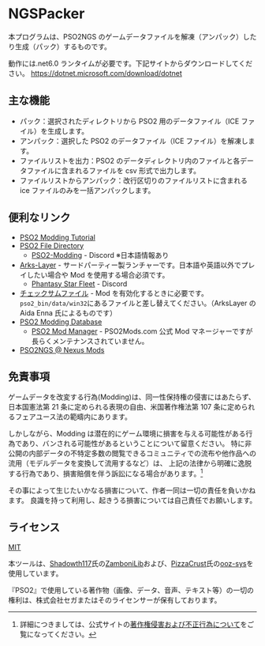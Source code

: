 # NGSPacker

本プログラムは、PSO2NGS のゲームデータファイルを解凍（アンパック）したり生成（パック）するものです。

動作には.net6.0 ランタイムが必要です。下記サイトからダウンロードしてください。
<https://dotnet.microsoft.com/download/dotnet>

## 主な機能

- パック：選択されたディレクトリから PSO2 用のデータファイル（ICE ファイル）を生成します。
- アンパック：選択した PSO2 のデータファイル（ICE ファイル）を解凍します。
- ファイルリストを出力：PSO2 のデータディレクトリ内のファイルと各データファイルに含まれるファイルを csv 形式で出力します。
- ファイルリストからアンパック：改行区切りのファイルリストに含まれる ice ファイルのみを一括アンパックします。

## 便利なリンク

- [PSO2 Modding Tutorial](http://www.pso-world.com/forums/showthread.php?237103-PSO2-Modding-Tutorial-2-0)
- [PSO2 File Directory](https://docs.google.com/spreadsheets/d/1GQwG49iYM1sgJhyAU5AWP-gboemzfIZjBGjTGEZSET4/edit?usp=sharing)
  - [PSO2-Modding](https://discord.com/invite/cV3QRkB) - Discord ※日本語情報あり
- [Arks-Layer](https://arks-layer.com/) - サードパーティー製ランチャーです。日本語や英語以外でプレイしたい場合や Mod を使用する場合必須です。
  - [Phantasy Star Fleet](https://discord.com/invite/pso2) - Discord
- [チェックサムファイル](https://ngs.logue.dev/data/d4455ebc2bef618f29106da7692ebc1a) - Mod を有効化するときに必要です。`pso2_bin/data/win32`にあるファイルと差し替えてください。（ArksLayer の Aida Enna 氏によるものです）
- [PSO2 Modding Database](https://pso2mod.com/)
  - [PSO2 Mod Manager](https://github.com/PolCPP/PSO2-Mod-Manager) - PSO2Mods.com 公式 Mod マネージャーですが長らくメンテナンスされていません。
- [PSO2NGS @ Nexus Mods](https://www.nexusmods.com/phantasystaronline2newgenesis)

## 免責事項

ゲームデータを改変する行為(Modding)は、同一性保持権の侵害にはあたらず、
日本国憲法第 21 条に定められる表現の自由、米国著作権法第 107 条に定められるフェアユース法の範疇内にあります。

しかしながら、Modding は潜在的にゲーム環境に損害を与える可能性がある行為であり、バンされる可能性があるということについて留意ください。
特に非公開の内部データの不特定多数の閲覧できるコミュニティでの流布や他作品への流用（モデルデータを変換して流用するなど）は、
上記の法律から明確に逸脱する行為であり、損害賠償を伴う訴訟になる場合があります。[^1]

その事によって生じたいかなる損害について、作者一同は一切の責任を負いかねます。
良識を持って利用し、起きうる損害については自己責任でお願いします。

[^1]: 詳細につきましては、公式サイトの[著作権侵害および不正行為について](https://pso2.jp/players/news/29881/)をご覧になってください。

## ライセンス

[MIT](./LICENSE)

本ツールは、[Shadowth117](https://github.com/Shadowth117)氏の[ZamboniLib](https://github.com/Shadowth117/ZamboniLib)および、[PizzaCrust](https://github.com/PizzaCrust)氏の[ooz-sys](https://github.com/PizzaCrust/ooz-sys)を使用しています。

『PSO2』で使用している著作物（画像、データ、音声、テキスト等）の一切の権利は、株式会社セガまたはそのライセンサーが保有しております。
